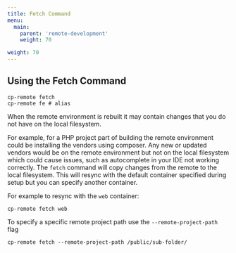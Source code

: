 ```yaml
---
title: Fetch Command
menu:
  main:
    parent: 'remote-development'
    weight: 70

weight: 70
---
```

## Using the Fetch Command

```
cp-remote fetch
cp-remote fe # alias
```

When the remote environment is rebuilt it may contain changes that you do not have on the local filesystem.

For example, for a PHP project part of building the remote environment could be installing the vendors using composer. Any new or updated vendors would be on the remote environment but not on the local filesystem which could cause issues, such as autocomplete in your IDE not working correctly. The `fetch` command will copy changes from the remote to the local filesystem. This will resync with the default container specified during setup but you can specify another container.

For example to resync with the `web` container:

```
cp-remote fetch web
```

To specify a specific remote project path use the `--remote-project-path` flag
```
cp-remote fetch --remote-project-path /public/sub-folder/
```